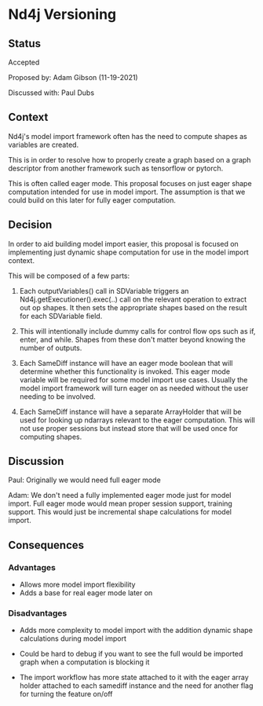 # Nd4j Versioning

## Status
Accepted

Proposed by: Adam Gibson (11-19-2021)

Discussed with: Paul Dubs

## Context
Nd4j's model import framework often has the need to 
compute  shapes as variables are created.

This is  in order to resolve how to properly
create a graph based on a graph descriptor from another framework
such as tensorflow or pytorch.

This is often called eager mode. This proposal focuses on just eager shape computation 
intended for use in model import. The assumption is that we could 
build on this later for fully eager computation.


## Decision

In order to aid building model import easier,
this proposal is focused on implementing just dynamic shape computation
for use in the model import context.

This will be composed of a few parts:

1. Each outputVariables() call in SDVariable triggers
an Nd4j.getExecutioner().exec(..) call on the relevant operation
to extract out op shapes. It then sets the appropriate shapes
based on the result for each SDVariable field.


2. This will intentionally include dummy calls for control flow ops
such as if, enter, and while. Shapes from these don't matter
beyond knowing the number of outputs.


3. Each SameDiff instance will have an eager mode boolean
that will determine whether this functionality is invoked.
This eager mode variable will be required for some model import use cases.
Usually the model import framework will turn eager on as needed
without the user needing to be involved.


4. Each SameDiff instance will have a separate ArrayHolder
that will be used for looking up ndarrays relevant
to the eager computation. This will not use proper sessions
but instead store that will be used once for computing shapes.





## Discussion
Paul: Originally we would need full eager mode

Adam: We don't need a fully implemented eager mode
just for model import. Full eager mode would mean proper session support,
training support. This would just be incremental shape calculations
for model import.

## Consequences
### Advantages

* Allows more model import flexibility
* Adds a base for real eager mode later on

### Disadvantages

* Adds more complexity to model import with the addition
dynamic shape calculations during model import

* Could be hard to debug if you want to see the full would be imported graph
when a computation is blocking it

* The import workflow has more state attached to it
with the eager array holder attached to each samediff instance
and the need for another flag for turning the feature on/off